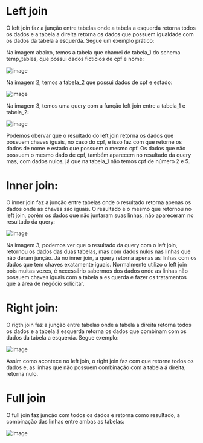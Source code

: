 # Left join 
O left join faz a junção entre tabelas onde a tabela a esquerda retorna todos os dados e a 
tabela a direita retorna os dados que possuem igualdade com os dados da tabela a esquerda. Segue 
um exemplo prático:

Na imagem abaixo, temos a tabela que chamei de tabela_1 do schema temp_tables, que possui dados fictícios de cpf e nome:

![image](https://github.com/jucafernando/joins/assets/21082881/dcdefcb0-d09e-470f-ad6e-033b711e2dfd)

Na imagem 2, temos a tabela_2 que possui dados de cpf e estado:

![image](https://github.com/jucafernando/joins/assets/21082881/4629fa0c-c2f4-4267-a329-9f837c2bbe17)

Na imagem 3, temos uma query com a função left join entre a tabela_1 e tabela_2:


![image](https://github.com/jucafernando/joins/assets/21082881/e92fe10d-565d-45ac-8be2-5b9b1673b1fd)

Podemos obervar que o resultado do left join retorna os dados que possuem chaves iguais, no caso do cpf, e isso faz com 
que retorne os dados de nome e estado que possuem o mesmo cpf. Os dados que não possuem o mesmo dado de cpf, também 
aparecem no resultado da query mas, com dados nulos, já que na tabela_1 não temos cpf de número 2 e 5. 


# Inner join:

O inner join faz a junção entre tabelas onde o resultado retorna apenas os dados onde as chaves são iguais. O resultado 
é o mesmo que retornou no left join, porém os dados que não juntaram suas linhas, não apareceram no resultado da query:

![image](https://github.com/jucafernando/joins/assets/21082881/b6b28946-f828-4c8b-abc0-6399dde49024)

Na imagem 3, podemos ver que o resultado da query com o left join, retornou os dados das duas tabelas, mas com dados nulos 
nas linhas que não deram junção. 
Já no inner join, a query retorna apenas as linhas com os dados que tem chaves exatamente iguais. Normalmente utilizo o 
left join pois muitas vezes, é necessário sabermos dos dados onde as linhas não possuem chaves iguais com a tabela a es
querda e fazer os tratamentos que a área de negócio solicitar. 

# Right join:

O rigth join faz a junção entre tabelas onde a tabela a direita retorna todos os dados e a 
tabela á esquerda retorna os dados que combinam com os dados da tabela a esquerda. Segue 
exemplo: 

![image](https://github.com/jucafernando/joins/assets/21082881/21df18d7-9706-478a-aad0-bcbff24c86a1)

Assim como acontece no left join, o right join faz com que retorne todos os dados e, as linhas que não possuem combinação 
com a tabela á direita, retorna nulo.

# Full join

O full join faz junção com todos os dados e retorna como resultado, a combinação das linhas entre ambas as tabelas:


![image](https://github.com/jucafernando/joins/assets/21082881/23c5daf9-488e-4539-8ee3-fd28f74c0357)












